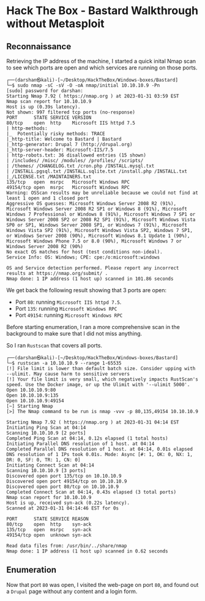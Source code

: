 # Hack The Box - Bastard Walkthrough without Metasploit

## Reconnaissance
Retrieving the IP address of the machine, I started a quick inital Nmap scan to see which ports are open and which services are running on those ports.
```
┌──(darshan㉿kali)-[~/Desktop/HackTheBox/Windows-boxes/Bastard]
└─$ sudo nmap -sC -sV -O -oA nmap/initial 10.10.10.9 -Pn                                  
[sudo] password for darshan: 
Starting Nmap 7.92 ( https://nmap.org ) at 2023-01-31 03:59 EST
Nmap scan report for 10.10.10.9
Host is up (0.39s latency).
Not shown: 997 filtered tcp ports (no-response)
PORT      STATE SERVICE VERSION
80/tcp    open  http    Microsoft IIS httpd 7.5
| http-methods: 
|_  Potentially risky methods: TRACE
|_http-title: Welcome to Bastard | Bastard
|_http-generator: Drupal 7 (http://drupal.org)
|_http-server-header: Microsoft-IIS/7.5
| http-robots.txt: 36 disallowed entries (15 shown)
| /includes/ /misc/ /modules/ /profiles/ /scripts/ 
| /themes/ /CHANGELOG.txt /cron.php /INSTALL.mysql.txt 
| /INSTALL.pgsql.txt /INSTALL.sqlite.txt /install.php /INSTALL.txt 
|_/LICENSE.txt /MAINTAINERS.txt
135/tcp   open  msrpc   Microsoft Windows RPC
49154/tcp open  msrpc   Microsoft Windows RPC
Warning: OSScan results may be unreliable because we could not find at least 1 open and 1 closed port
Aggressive OS guesses: Microsoft Windows Server 2008 R2 (91%), Microsoft Windows Server 2008 R2 SP1 or Windows 8 (91%), Microsoft Windows 7 Professional or Windows 8 (91%), Microsoft Windows 7 SP1 or Windows Server 2008 SP2 or 2008 R2 SP1 (91%), Microsoft Windows Vista SP0 or SP1, Windows Server 2008 SP1, or Windows 7 (91%), Microsoft Windows Vista SP2 (91%), Microsoft Windows Vista SP2, Windows 7 SP1, or Windows Server 2008 (90%), Microsoft Windows 8.1 Update 1 (90%), Microsoft Windows Phone 7.5 or 8.0 (90%), Microsoft Windows 7 or Windows Server 2008 R2 (90%)
No exact OS matches for host (test conditions non-ideal).
Service Info: OS: Windows; CPE: cpe:/o:microsoft:windows

OS and Service detection performed. Please report any incorrect results at https://nmap.org/submit/ .
Nmap done: 1 IP address (1 host up) scanned in 101.86 seconds

```

We get back the following result showing that 3 ports are open:
- Port `80`: running `Microsoft IIS httpd 7.5`.
- Port `135`: running `Microsoft Windows RPC`
- Port `49154`: running `Microsoft Windows RPC`

Before starting enumeration, I ran a more comprehensive scan in the background to make sure that I did not miss anything.

So I ran `Rustscan` that covers all ports.
```
┌──(darshan㉿kali)-[~/Desktop/HackTheBox/Windows-boxes/Bastard]
└─$ rustscan -a 10.10.10.9 --range 1-65535
[!] File limit is lower than default batch size. Consider upping with --ulimit. May cause harm to sensitive servers
[!] Your file limit is very small, which negatively impacts RustScan's speed. Use the Docker image, or up the Ulimit with '--ulimit 5000'. 
Open 10.10.10.9:80
Open 10.10.10.9:135
Open 10.10.10.9:49154
[~] Starting Nmap
[>] The Nmap command to be run is nmap -vvv -p 80,135,49154 10.10.10.9

Starting Nmap 7.92 ( https://nmap.org ) at 2023-01-31 04:14 EST
Initiating Ping Scan at 04:14
Scanning 10.10.10.9 [2 ports]
Completed Ping Scan at 04:14, 0.12s elapsed (1 total hosts)
Initiating Parallel DNS resolution of 1 host. at 04:14
Completed Parallel DNS resolution of 1 host. at 04:14, 0.01s elapsed
DNS resolution of 1 IPs took 0.01s. Mode: Async [#: 1, OK: 0, NX: 1, DR: 0, SF: 0, TR: 1, CN: 0]
Initiating Connect Scan at 04:14
Scanning 10.10.10.9 [3 ports]
Discovered open port 135/tcp on 10.10.10.9
Discovered open port 49154/tcp on 10.10.10.9
Discovered open port 80/tcp on 10.10.10.9
Completed Connect Scan at 04:14, 0.43s elapsed (3 total ports)
Nmap scan report for 10.10.10.9
Host is up, received syn-ack (0.22s latency).
Scanned at 2023-01-31 04:14:46 EST for 0s

PORT      STATE SERVICE REASON
80/tcp    open  http    syn-ack
135/tcp   open  msrpc   syn-ack
49154/tcp open  unknown syn-ack

Read data files from: /usr/bin/../share/nmap
Nmap done: 1 IP address (1 host up) scanned in 0.62 seconds

```

## Enumeration
Now that port `80` was open, I visited the web-page on port `80`, and found out a `Drupal` page without any content and a login form.

